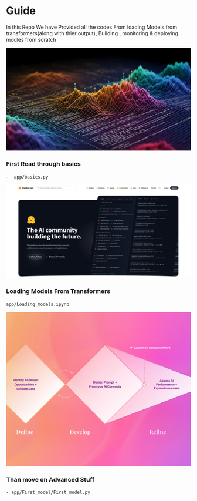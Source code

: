# Guide 
In this Repo We have Provided all the codes From loading Models from transformers(along with thier output), Building , monitoring & deploying modles from scratch

![Hugging-face](utils/Third.png)


### First Read through basics 
```
-  app/basics.py
```

![Hugging-face](utils/second.png)
### Loading Models From Transformers 
```
app/Loading_models.ipynb
```


![Baiscs](utils/First.jpg)
### Than move on Advanced Stuff
```
- app/First_model/First_model.py
```

